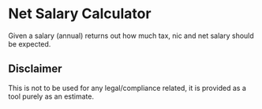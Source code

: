 # Net Salary Calculator

Given a salary (annual) returns out how much tax, nic and net salary should be expected.

## Disclaimer

This is not to be used for any legal/compliance related, it is provided as a tool purely as an estimate.
